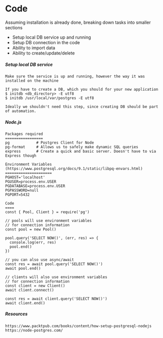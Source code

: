 # Code

Assuming installation is already done, breaking down tasks into smaller sections

* Setup local DB service up and running
* Setup DB connection in the code
* Ability to import data
* Ability to create/update/delete

##### Setup local DB service

```
Make sure the service is up and running, however the way it was installed on the machine

If you have to create a DB, which you should for your new application
$ initdb <db_directory> -E utf8
$ initdb /usr/local/var/postgres -E utf8

Ideally we shouldn't need this step, since creating DB should be part of automation.
```

##### Node.js

```
Packages required
=================
pg            # Postgres Client for Node
pg-format     # Allows us to safely make dynamic SQL queries
express       # Create a quick and basic server. Doesn't have to via Express though

Environment Variables (https://www.postgresql.org/docs/9.1/static/libpq-envars.html)
=====================
PGHOST='localhost'
PGUSER=process.env.USER
PGDATABASE=process.env.USER
PGPASSWORD=null
PGPORT=5432

Code
====
const { Pool, Client } = require('pg')

// pools will use environment variables
// for connection information
const pool = new Pool()

pool.query('SELECT NOW()', (err, res) => {
  console.log(err, res)
  pool.end()
})

// you can also use async/await
const res = await pool.query('SELECT NOW()')
await pool.end()

// clients will also use environment variables
// for connection information
const client = new Client()
await client.connect()

const res = await client.query('SELECT NOW()')
await client.end()

```

##### Resources

```
https://www.packtpub.com/books/content/how-setup-postgresql-nodejs
https://node-postgres.com/
```



